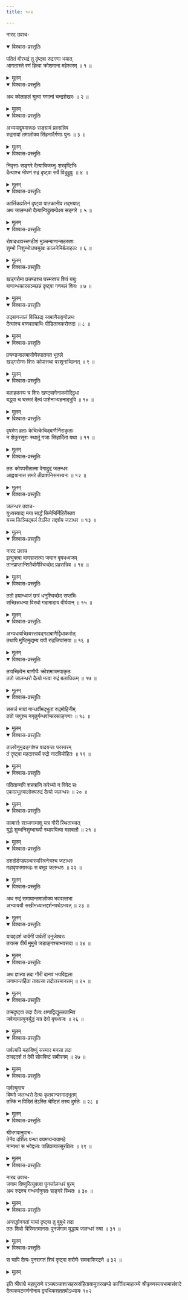 ```yaml
---
title: १०२

---
```

नारद उवाच-  

<details open><summary>विश्वास-प्रस्तुतिः</summary>

पतितं वीरभद्रं तु दृंष्ट्वा रुद्रगणा भयात्  
आगतास्ते रणं हित्वा क्रोशमाना महेश्वरम् ॥ १ ॥
</details>

<details><summary>मूलम्</summary>

पतितं वीरभद्रं तु दृंष्ट्वा रुद्रगणा भयात्  
आगतास्ते रणं हित्वा क्रोशमाना महेश्वरम् ॥ १ ॥
</details>



<details open><summary>विश्वास-प्रस्तुतिः</summary>

अथ कोलाहलं श्रुत्वा गणानां चन्द्रशेखरः ॥ २ ॥
</details>

<details><summary>मूलम्</summary>

अथ कोलाहलं श्रुत्वा गणानां चन्द्रशेखरः ॥ २ ॥
</details>



<details open><summary>विश्वास-प्रस्तुतिः</summary>

अभ्ययाद्वृषमारूढः सङ्ग्रामं प्रहसन्निव  
रुद्रमायां तमालोक्य सिंहनादैर्गणाः पुनः ॥ ३ ॥
</details>

<details><summary>मूलम्</summary>

अभ्ययाद्वृषमारूढः सङ्ग्रामं प्रहसन्निव  
रुद्रमायां तमालोक्य सिंहनादैर्गणाः पुनः ॥ ३ ॥
</details>



<details open><summary>विश्वास-प्रस्तुतिः</summary>

निवृत्ताः सङ्गरे दैत्यान्निजघ्नुः शरवृष्टिभिः  
दैत्याश्च भीषणं रुद्रं दृष्ट्वा सर्वे विदुद्रुवुः ॥ ४ ॥
</details>

<details><summary>मूलम्</summary>

निवृत्ताः सङ्गरे दैत्यान्निजघ्नुः शरवृष्टिभिः  
दैत्याश्च भीषणं रुद्रं दृष्ट्वा सर्वे विदुद्रुवुः ॥ ४ ॥
</details>



<details open><summary>विश्वास-प्रस्तुतिः</summary>

कार्त्तिकव्रतिनं दृष्ट्वा पातकानीव तद्भयात्  
अथ जालन्धरो दैत्यान्विद्रुतान्प्रेक्ष्य सङ्गरे ॥ ५ ॥
</details>

<details><summary>मूलम्</summary>

कार्त्तिकव्रतिनं दृष्ट्वा पातकानीव तद्भयात्  
अथ जालन्धरो दैत्यान्विद्रुतान्प्रेक्ष्य सङ्गरे ॥ ५ ॥
</details>



<details open><summary>विश्वास-प्रस्तुतिः</summary>

रोषादधावच्चण्डीशं मुञ्चन्बाणान्सहस्रशः  
शुम्भो निशुम्भोऽश्वमुखः कालनेमिर्बलाहकः ॥ ६ ॥
</details>

<details><summary>मूलम्</summary>

रोषादधावच्चण्डीशं मुञ्चन्बाणान्सहस्रशः  
शुम्भो निशुम्भोऽश्वमुखः कालनेमिर्बलाहकः ॥ ६ ॥
</details>



<details open><summary>विश्वास-प्रस्तुतिः</summary>

खड्गरोमा प्रचण्डश्च घस्मरश्च शिवं ययुः  
बाणान्धकारसञ्च्छन्नं दृष्ट्वा गणबलं शिवः ॥ ७ ॥
</details>

<details><summary>मूलम्</summary>

खड्गरोमा प्रचण्डश्च घस्मरश्च शिवं ययुः  
बाणान्धकारसञ्च्छन्नं दृष्ट्वा गणबलं शिवः ॥ ७ ॥
</details>



<details open><summary>विश्वास-प्रस्तुतिः</summary>

तद्बाणजालं विच्छिद्य स्वबाणैरावृणोन्नभः  
दैत्यांश्च बाणवात्याभिः पीडितानकरोत्तदा ॥ ८ ॥
</details>

<details><summary>मूलम्</summary>

तद्बाणजालं विच्छिद्य स्वबाणैरावृणोन्नभः  
दैत्यांश्च बाणवात्याभिः पीडितानकरोत्तदा ॥ ८ ॥
</details>



<details open><summary>विश्वास-प्रस्तुतिः</summary>

प्रचण्डजालबाणौघैरपातयत भूतले  
खड्गरोम्णः शिरः कोपात्तथा परशुनाच्छिनत् ॥ ९ ॥
</details>

<details><summary>मूलम्</summary>

प्रचण्डजालबाणौघैरपातयत भूतले  
खड्गरोम्णः शिरः कोपात्तथा परशुनाच्छिनत् ॥ ९ ॥
</details>



<details open><summary>विश्वास-प्रस्तुतिः</summary>

बलाहकस्य च शिरः खण्ट्वागेनाकरोद्द्विधा  
बद्ध्वा च घस्मरं दैत्यं पाशेनाभ्यहनाद्भुवि ॥ १० ॥
</details>

<details><summary>मूलम्</summary>

बलाहकस्य च शिरः खण्ट्वागेनाकरोद्द्विधा  
बद्ध्वा च घस्मरं दैत्यं पाशेनाभ्यहनाद्भुवि ॥ १० ॥
</details>



<details open><summary>विश्वास-प्रस्तुतिः</summary>

वृषभेण हताः केचित्केचिद्बाणैर्निराकृताः  
न शेकुरसुराः स्थातुं गजाः सिंहार्दिता यथा ॥ ११ ॥
</details>

<details><summary>मूलम्</summary>

वृषभेण हताः केचित्केचिद्बाणैर्निराकृताः  
न शेकुरसुराः स्थातुं गजाः सिंहार्दिता यथा ॥ ११ ॥
</details>



<details open><summary>विश्वास-प्रस्तुतिः</summary>

ततः कोपपरीतात्मा वेगाद्रुद्रं जलन्धरः  
आह्वयामास समरे तीव्राशनिसमस्वनः ॥ १२ ॥
</details>

<details><summary>मूलम्</summary>

ततः कोपपरीतात्मा वेगाद्रुद्रं जलन्धरः  
आह्वयामास समरे तीव्राशनिसमस्वनः ॥ १२ ॥
</details>



<details open><summary>विश्वास-प्रस्तुतिः</summary>

जलन्धर उवाच-  
युध्यस्वाद्य मया सार्द्धं किमेभिर्निहितैस्तव  
यच्च किञ्चिद्बलं तेऽस्ति तद्दर्शय जटाधर ॥ १३ ॥
</details>

<details><summary>मूलम्</summary>

जलन्धर उवाच-  
युध्यस्वाद्य मया सार्द्धं किमेभिर्निहितैस्तव  
यच्च किञ्चिद्बलं तेऽस्ति तद्दर्शय जटाधर ॥ १३ ॥
</details>



<details open><summary>विश्वास-प्रस्तुतिः</summary>

नारद उवाच  
इत्युक्त्वा बाणसप्तत्या जघान वृषभध्वजम्  
तानप्राप्तान्शितैर्बाणैश्चिच्छेद प्रहसन्निव ॥ १४ ॥
</details>

<details><summary>मूलम्</summary>

नारद उवाच  
इत्युक्त्वा बाणसप्तत्या जघान वृषभध्वजम्  
तानप्राप्तान्शितैर्बाणैश्चिच्छेद प्रहसन्निव ॥ १४ ॥
</details>



<details open><summary>विश्वास-प्रस्तुतिः</summary>

ततो हयान्ध्वजं छत्रं धनुश्चिच्छेद सप्तभिः  
सच्छिन्नधन्वा विरथो गदामादाय वीर्यवान् ॥ १५ ॥
</details>

<details><summary>मूलम्</summary>

ततो हयान्ध्वजं छत्रं धनुश्चिच्छेद सप्तभिः  
सच्छिन्नधन्वा विरथो गदामादाय वीर्यवान् ॥ १५ ॥
</details>



<details open><summary>विश्वास-प्रस्तुतिः</summary>

अभ्यधावच्छिवस्तावद्गदाबाणैर्द्विधाकरोत्  
तथापि मुष्टिमुद्यम्य ययौ रुद्रजिघांसया ॥ १६ ॥
</details>

<details><summary>मूलम्</summary>

अभ्यधावच्छिवस्तावद्गदाबाणैर्द्विधाकरोत्  
तथापि मुष्टिमुद्यम्य ययौ रुद्रजिघांसया ॥ १६ ॥
</details>



<details open><summary>विश्वास-प्रस्तुतिः</summary>

तावच्छिवेन बाणौघैः क्रोशमात्रमपाकृतः  
ततो जालन्धरो दैत्यो मत्वा रुद्रं बलाधिकम् ॥ १७ ॥
</details>

<details><summary>मूलम्</summary>

तावच्छिवेन बाणौघैः क्रोशमात्रमपाकृतः  
ततो जालन्धरो दैत्यो मत्वा रुद्रं बलाधिकम् ॥ १७ ॥
</details>



<details open><summary>विश्वास-प्रस्तुतिः</summary>

ससर्ज मायां गान्धर्वीमद्भुतां रुद्रमोहिनीम्  
ततो जगुश्च ननृतुर्गन्धर्वाप्सरसाङ्गणाः ॥ १८ ॥
</details>

<details><summary>मूलम्</summary>

ससर्ज मायां गान्धर्वीमद्भुतां रुद्रमोहिनीम्  
ततो जगुश्च ननृतुर्गन्धर्वाप्सरसाङ्गणाः ॥ १८ ॥
</details>



<details open><summary>विश्वास-प्रस्तुतिः</summary>

तालवेणुमृदङ्गांश्च वादयन्तः परस्परम्  
तं दृष्ट्वा महदाश्चर्यं रुद्रो नादविमोहितः ॥ १९ ॥
</details>

<details><summary>मूलम्</summary>

तालवेणुमृदङ्गांश्च वादयन्तः परस्परम्  
तं दृष्ट्वा महदाश्चर्यं रुद्रो नादविमोहितः ॥ १९ ॥
</details>



<details open><summary>विश्वास-प्रस्तुतिः</summary>

पतितान्यपि शस्त्राणि करेभ्यो न विवेद सः  
एकाग्रभूतमालोक्यरुद्रं दैत्यो जलन्धरः ॥ २० ॥
</details>

<details><summary>मूलम्</summary>

पतितान्यपि शस्त्राणि करेभ्यो न विवेद सः  
एकाग्रभूतमालोक्यरुद्रं दैत्यो जलन्धरः ॥ २० ॥
</details>



<details open><summary>विश्वास-प्रस्तुतिः</summary>

कामार्त्तः सञ्जगामाशु यत्र गौरी स्थिताभवत्  
युद्धे शुम्भनिशुम्भाख्यौ स्थापयित्वा महाबलौ ॥ २१ ॥
</details>

<details><summary>मूलम्</summary>

कामार्त्तः सञ्जगामाशु यत्र गौरी स्थिताभवत्  
युद्धे शुम्भनिशुम्भाख्यौ स्थापयित्वा महाबलौ ॥ २१ ॥
</details>



<details open><summary>विश्वास-प्रस्तुतिः</summary>

दशदोर्दण्डपञ्चास्यस्त्रिनेत्रश्च जटाधरः  
महावृषभमारूढः स बभूव जलन्धरः ॥ २२ ॥
</details>

<details><summary>मूलम्</summary>

दशदोर्दण्डपञ्चास्यस्त्रिनेत्रश्च जटाधरः  
महावृषभमारूढः स बभूव जलन्धरः ॥ २२ ॥
</details>



<details open><summary>विश्वास-प्रस्तुतिः</summary>

अथ रुद्रं समायान्तमालोक्य भववल्लभा  
अभ्याययौ सखीमध्यात्तद्दर्शनपथेऽभवत् ॥ २३ ॥
</details>

<details><summary>मूलम्</summary>

अथ रुद्रं समायान्तमालोक्य भववल्लभा  
अभ्याययौ सखीमध्यात्तद्दर्शनपथेऽभवत् ॥ २३ ॥
</details>



<details open><summary>विश्वास-प्रस्तुतिः</summary>

यावद्ददर्श चार्वगीं पार्वतीं दनुजेश्वरः  
तावत्स वीर्यं मुमुचे जडाङ्गश्चाभवत्तदा ॥ २४ ॥
</details>

<details><summary>मूलम्</summary>

यावद्ददर्श चार्वगीं पार्वतीं दनुजेश्वरः  
तावत्स वीर्यं मुमुचे जडाङ्गश्चाभवत्तदा ॥ २४ ॥
</details>



<details open><summary>विश्वास-प्रस्तुतिः</summary>

अथ ज्ञात्वा तदा गौरी दानवं भयविह्वला  
जगामान्तर्हिता तावत्सा तदोत्तरमानसम् ॥ २५ ॥
</details>

<details><summary>मूलम्</summary>

अथ ज्ञात्वा तदा गौरी दानवं भयविह्वला  
जगामान्तर्हिता तावत्सा तदोत्तरमानसम् ॥ २५ ॥
</details>



<details open><summary>विश्वास-प्रस्तुतिः</summary>

तामदृष्ट्वा तदा दैत्यः क्षणाद्विद्युल्लतामिव  
जवेनायात्पुनर्युद्धं यत्र देवो वृषध्वजः ॥ २६ ॥
</details>

<details><summary>मूलम्</summary>

तामदृष्ट्वा तदा दैत्यः क्षणाद्विद्युल्लतामिव  
जवेनायात्पुनर्युद्धं यत्र देवो वृषध्वजः ॥ २६ ॥
</details>



<details open><summary>विश्वास-प्रस्तुतिः</summary>

पार्वत्यपि महाविष्णुं सस्मार मनसा तदा  
तावद्ददर्श तं देवी सोपविष्टं समीपगम् ॥ २७ ॥
</details>

<details><summary>मूलम्</summary>

पार्वत्यपि महाविष्णुं सस्मार मनसा तदा  
तावद्ददर्श तं देवी सोपविष्टं समीपगम् ॥ २७ ॥
</details>



<details open><summary>विश्वास-प्रस्तुतिः</summary>

पार्वत्युवाच  
विष्णो जलन्धरो दैत्यः कृतवान्परमाद्भुतम्  
तत्किं न विदितं तेऽस्ति चेष्टितं तस्य दुर्मतेः ॥ २८ ॥
</details>

<details><summary>मूलम्</summary>

पार्वत्युवाच  
विष्णो जलन्धरो दैत्यः कृतवान्परमाद्भुतम्  
तत्किं न विदितं तेऽस्ति चेष्टितं तस्य दुर्मतेः ॥ २८ ॥
</details>



<details open><summary>विश्वास-प्रस्तुतिः</summary>

श्रीभगवानुवाच-  
तेनैव दर्शितः पन्था वयमप्यन्वयामहे  
नान्यथा स भवेद्वध्यः पातिव्रत्यात्सुरक्षितः ॥ २९ ॥
</details>

<details><summary>मूलम्</summary>

श्रीभगवानुवाच-  
तेनैव दर्शितः पन्था वयमप्यन्वयामहे  
नान्यथा स भवेद्वध्यः पातिव्रत्यात्सुरक्षितः ॥ २९ ॥
</details>



<details open><summary>विश्वास-प्रस्तुतिः</summary>

नारद उवाच-  
जगाम विष्णुरित्युक्त्वा पुनर्जालन्धरं पुरम्  
अथ रुद्रश्च गन्धर्वानुगतः सङ्गरे स्थितः ॥ ३० ॥
</details>

<details><summary>मूलम्</summary>

नारद उवाच-  
जगाम विष्णुरित्युक्त्वा पुनर्जालन्धरं पुरम्  
अथ रुद्रश्च गन्धर्वानुगतः सङ्गरे स्थितः ॥ ३० ॥
</details>



<details open><summary>विश्वास-प्रस्तुतिः</summary>

अन्तर्द्धानगतां मायां दृष्ट्वा तु बुबुधे तदा  
ततः शिवो विस्मितमानसः पुनर्जगाम युद्धाय जलन्धरं रुषा ॥ ३१ ॥
</details>

<details><summary>मूलम्</summary>

अन्तर्द्धानगतां मायां दृष्ट्वा तु बुबुधे तदा  
ततः शिवो विस्मितमानसः पुनर्जगाम युद्धाय जलन्धरं रुषा ॥ ३१ ॥
</details>



<details open><summary>विश्वास-प्रस्तुतिः</summary>

स चापि दैत्यः पुनरागतं शिवं दृष्ट्वा शरौघैः समवाकिरद्रणे ॥ ३२ ॥
</details>

<details><summary>मूलम्</summary>

स चापि दैत्यः पुनरागतं शिवं दृष्ट्वा शरौघैः समवाकिरद्रणे ॥ ३२ ॥
</details>


इति श्रीपाद्मे महापुराणे पञ्चपञ्चाशत्सहस्रसंहितायामुत्तरखण्डे कार्त्तिकमाहात्म्ये श्रीकृष्णसत्यभामासंवादे दैत्यकपटवर्णनोनाम द्व्यधिकशततमोऽध्यायः १०२